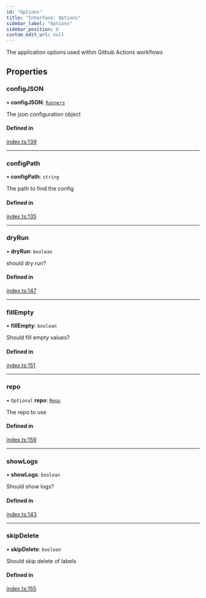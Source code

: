 ```yaml
---
id: "Options"
title: "Interface: Options"
sidebar_label: "Options"
sidebar_position: 0
custom_edit_url: null
---
```


The application options used within Github Actions workflows

## Properties

### configJSON

• **configJSON**: [`Runners`](Runners.md)

The json configuration object

#### Defined in

[index.ts:139](https://github.com/Videndum/Convential-PR-Releases/blob/377fcdd/src/index.ts#L139)

___

### configPath

• **configPath**: `string`

The path to find the config

#### Defined in

[index.ts:135](https://github.com/Videndum/Convential-PR-Releases/blob/377fcdd/src/index.ts#L135)

___

### dryRun

• **dryRun**: `boolean`

should dry run?

#### Defined in

[index.ts:147](https://github.com/Videndum/Convential-PR-Releases/blob/377fcdd/src/index.ts#L147)

___

### fillEmpty

• **fillEmpty**: `boolean`

Should fill empty values?

#### Defined in

[index.ts:151](https://github.com/Videndum/Convential-PR-Releases/blob/377fcdd/src/index.ts#L151)

___

### repo

• `Optional` **repo**: [`Repo`](Repo.md)

The repo to use

#### Defined in

[index.ts:159](https://github.com/Videndum/Convential-PR-Releases/blob/377fcdd/src/index.ts#L159)

___

### showLogs

• **showLogs**: `boolean`

Should show logs?

#### Defined in

[index.ts:143](https://github.com/Videndum/Convential-PR-Releases/blob/377fcdd/src/index.ts#L143)

___

### skipDelete

• **skipDelete**: `boolean`

Should skip delete of labels

#### Defined in

[index.ts:155](https://github.com/Videndum/Convential-PR-Releases/blob/377fcdd/src/index.ts#L155)
